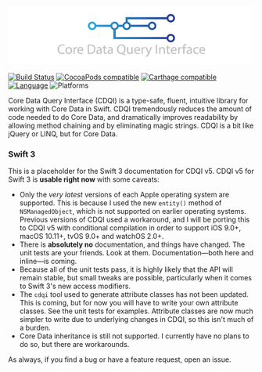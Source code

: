 ![CoreDataQueryInterface](CoreDataQueryInterface.png)

[![Build Status](https://travis-ci.org/Prosumma/CoreDataQueryInterface.svg)](https://travis-ci.org/Prosumma/CoreDataQueryInterface)
[![CocoaPods compatible](https://img.shields.io/cocoapods/v/CoreDataQueryInterface.svg)](https://cocoapods.org)
[![Carthage compatible](https://img.shields.io/badge/Carthage-compatible-4BC51D.svg?style=flat)](https://github.com/Carthage/Carthage)
[![Language](https://img.shields.io/badge/Swift-2.2-orange.svg)](http://swift.org)
![Platforms](https://img.shields.io/cocoapods/p/CoreDataQueryInterface.svg)

Core Data Query Interface (CDQI) is a type-safe, fluent, intuitive library for working with Core Data in Swift. CDQI tremendously reduces the amount of code needed to do Core Data, and dramatically improves readability by allowing method chaining and by eliminating magic strings. CDQI is a bit like jQuery or LINQ, but for Core Data.

### Swift 3

This is a placeholder for the Swift 3 documentation for CDQI v5. CDQI v5 for Swift 3 is **usable right now** with some caveats:

- Only the _very latest_ versions of each Apple operating system are supported. This is because I used the new `entity()` method of `NSManagedObject`, which is not supported on earlier operating systems. Previous versions of CDQI used a workaround, and I will be porting this to CDQI v5 with conditional compilation in order to support iOS 9.0+, macOS 10.11+, tvOS 9.0+ and watchOS 2.0+.
- There is **absolutely no** documentation, and things have changed. The unit tests are your friends. Look at them. Documentation&mdash;both here and inline&mdash;is coming.
- Because all of the unit tests pass, it is highly likely that the API will remain stable, but small tweaks are possible, particularly when it comes to Swift 3's new access modifiers.
- The `cdqi` tool used to generate attribute classes has not been updated. This is coming, but for now you will have to write your own attribute classes. See the unit tests for examples. Attribute classes are now much simpler to write due to underlying changes in CDQI, so this isn't much of a burden.
- Core Data inheritance is still not supported. I currently have no plans to do so, but there are workarounds.

As always, if you find a bug or have a feature request, open an issue.
